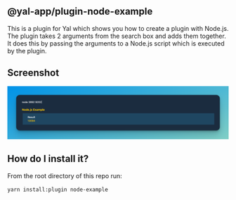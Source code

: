 ## @yal-app/plugin-node-example

This is a plugin for Yal which shows you how to create a plugin with Node.js. The plugin takes 2 arguments from the search box and adds them together. It does this by passing the arguments to a Node.js script which is executed by the plugin.

## Screenshot

![node-example](./resources/node-example.png 'node-example')

## How do I install it?

From the root directory of this repo run:

```
yarn install:plugin node-example
```
